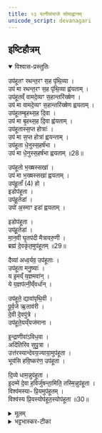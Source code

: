 ```yaml
---
title: १३ पत्नीसंयाजे सोमाह्वानम्
unicode_script: devanagari
---
```


## इष्टिहौत्रम्  
<details open><summary>विश्वास-प्रस्तुतिः</summary>

उप॑हूतꣳ रथन्त॒रꣳ स॒ह पृ॑थि॒व्या ।  
उप॑ मा रथन्त॒रꣳ स॒ह पृ॑थि॒व्या ह्व॑यताम् ।   
उप॑हूतव्ँ वामदे॒व्यꣳ स॒हान्तरि॑ख्षेण ।   
उप॑ मा वामदे॒व्यꣳ स॒हान्तरि॑ख्षेण ह्वयताम् ।  
उप॑हूतम्बृ॒हथ्स॒ह दि॒वा ।   
उप॑ मा बृ॒हथ्स॒ह दि॒वा ह्व॑यताम् ।    
उप॑हूतास्स॒प्त होत्राः॑ ।   
उप॑ मा स॒प्त होत्रा॑ ह्वयन्ताम् ।    
उप॑हूता धे॒नुस्स॒हर्ष॑भा ।  
उप॑ मा धे॒नुस्स॒हर्ष॑भा ह्वयताम् ॥28॥   

उप॑हूतो भ॒ख्षस्सखा॑ ।   
उप॑ मा भ॒ख्षस्सखा॑ ह्वयताम् ।  
उप॑हू॒ताँ (4) हो ।  
इडोप॑हूता ।  
उप॑हू॒तेडा॑ ।  
उपो॑ अ॒स्माꣳ इडा॑ ह्वयताम् ।  

इडोप॑हूता ।  
उप॑हू॒तेडा॑ ।  
मा॒न॒वी घृ॒तप॑दी मैत्रावरु॒णी ।  
ब्रह्म॑ दे॒वकृ॑त॒मुप॑हूतम् ॥29॥   

दैव्या॑ अध्व॒र्यव॒ उप॑हूताः ।  
उप॑हूता मनु॒ष्याः॑ ।  
य इ॒मय्ँ य॒ज्ञमवा॑न् ।  
ये य॒ज्ञप॑त्नी॒व्ँवर्धा॑न् ।  

उप॑हूते॒ द्यावा॑पृथि॒वी ।  
पू॒र्व॒जे ऋ॒ताव॑री ।  
दे॒वी दे॒वपु॑त्रे ।  
उप॑हूते॒यय्ँयज॑माना ।  

इ॒न्द्राणीवा॑ऽविध॒वा ।  
अदि॑तिरिव सुपु॒त्रा ।  
उत्त॑रस्यान्देवय॒ज्याया॒मुप॑हूता ।  
भूय॑सि हवि॒ष्कर॑ण॒ उप॑हूता ।  



दि॒व्ये धाम॒न्नुप॑हूता ।  
इ॒दम्मे॑ दे॒वा ह॒विर्जु॑षन्ता॒मिति॒ तस्मि॒न्नुप॑हूता ।  
विश्व॑मस्याᳶ प्रि॒यमुप॑हूतम् ।  
विश्व॑स्य प्रि॒यस्योप॑हूत॒स्योप॑हूता ॥30॥   
</details>

<details><summary>मूलम्</summary>

उप॑हूतꣳ रथन्त॒रꣳ स॒ह पृ॑थि॒व्या ।  
उप॑ मा रथन्त॒रꣳ स॒ह पृ॑थि॒व्या ह्व॑यताम् ।   
उप॑हूतव्ँ वामदे॒व्यꣳ स॒हान्तरि॑ख्षेण ।   
उप॑ मा वामदे॒व्यꣳ स॒हान्तरि॑ख्षेण ह्वयताम् ।  
उप॑हूतम्बृ॒हथ्स॒ह दि॒वा ।   
उप॑ मा बृ॒हथ्स॒ह दि॒वा ह्व॑यताम् ।    
उप॑हूतास्स॒प्त होत्राः॑ ।   
उप॑ मा स॒प्त होत्रा॑ ह्वयन्ताम् ।    
उप॑हूता धे॒नुस्स॒हर्ष॑भा ।  
उप॑ मा धे॒नुस्स॒हर्ष॑भा ह्वयताम् ॥28॥   

उप॑हूतो भ॒ख्षस्सखा॑ ।   
उप॑ मा भ॒ख्षस्सखा॑ ह्वयताम् ।  
उप॑हू॒ताँ (4) हो ।  
इडोप॑हूता ।  
उप॑हू॒तेडा॑ ।  
उपो॑ अ॒स्माꣳ इडा॑ ह्वयताम् ।  

इडोप॑हूता ।  
उप॑हू॒तेडा॑ ।  
मा॒न॒वी घृ॒तप॑दी मैत्रावरु॒णी ।  
ब्रह्म॑ दे॒वकृ॑त॒मुप॑हूतम् ॥29॥   

दैव्या॑ अध्व॒र्यव॒ उप॑हूताः ।  
उप॑हूता मनु॒ष्याः॑ ।  
य इ॒मय्ँ य॒ज्ञमवा॑न् ।  
ये य॒ज्ञप॑त्नी॒व्ँवर्धा॑न् ।  

उप॑हूते॒ द्यावा॑पृथि॒वी ।  
पू॒र्व॒जे ऋ॒ताव॑री ।  
दे॒वी दे॒वपु॑त्रे ।  
उप॑हूते॒यय्ँयज॑माना ।  

इ॒न्द्राणीवा॑ऽविध॒वा ।  
अदि॑तिरिव सुपु॒त्रा ।  
उत्त॑रस्यान्देवय॒ज्याया॒मुप॑हूता ।  
भूय॑सि हवि॒ष्कर॑ण॒ उप॑हूता ।  



दि॒व्ये धाम॒न्नुप॑हूता ।  
इ॒दम्मे॑ दे॒वा ह॒विर्जु॑षन्ता॒मिति॒ तस्मि॒न्नुप॑हूता ।  
विश्व॑मस्याᳶ प्रि॒यमुप॑हूतम् ।  
विश्व॑स्य प्रि॒यस्योप॑हूत॒स्योप॑हूता ॥30॥   
</details>

<details><summary>भट्टभास्कर-टीका</summary>

1अथ पत्नीसंयाजे सोमाह्वानम् - उपहूतं रथन्तरमित्यादि ॥ पूर्वमेव व्याख्याता । यज्ञपत्नीमित्यादि स्त्रीलिङ्गतो विशेषः । गतमन्यत् ॥

इति श्री भट्टभास्करमिश्रविरचिते यजुर्वेदभाष्ये तृतीयेऽष्टके पञ्चमप्रश्ने इष्टिहौत्रं नाम त्रयोदशोऽनुवाकः ॥

प्रश्नश्च समाप्तः ॥  

</details>

